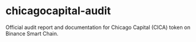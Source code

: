 # chicagocapital-audit
Official audit report and documentation for Chicago Capital (CICA) token on Binance Smart Chain.
